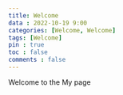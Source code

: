 ```yaml
---
title: Welcome
data : 2022-10-19 9:00
categories: [Welcome, Welcome]
tags: [Welcome]
pin : true
toc : false
comments : false
---
```


Welcome to the My page
